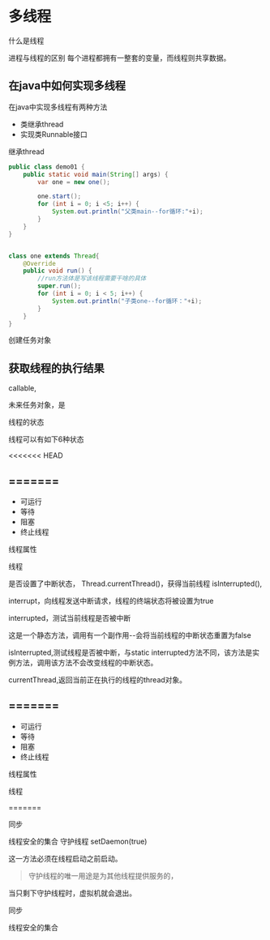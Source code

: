 


# 多线程


什么是线程



进程与线程的区别
每个进程都拥有一整套的变量，而线程则共享数据。




## 在java中如何实现多线程

在java中实现多线程有两种方法
- 类继承thread
- 实现类Runnable接口


继承thread

```java
public class demo01 {
    public static void main(String[] args) {
        var one = new one();

        one.start();
        for (int i = 0; i <5; i++) {
            System.out.println("父类main--for循环:"+i);
        }
    }
}


class one extends Thread{
    @Override
    public void run() {
        //run方法体是写该线程需要干啥的具体
        super.run();
        for (int i = 0; i < 5; i++) {
            System.out.println("子类one--for循环："+i);
        }
    }
}
```


创建任务对象




## 获取线程的执行结果
callable,


未来任务对象，是






线程的状态

线程可以有如下6种状态

<<<<<<< HEAD

=======
- 
- 可运行
- 等待
- 阻塞
- 终止线程


线程属性

线程

是否设置了中断状态，
Thread.currentThread()，获得当前线程
isInterrupted(),



interrupt，向线程发送中断请求，线程的终端状态将被设置为true

interrupted，测试当前线程是否被中断

这是一个静态方法，调用有一个副作用--会将当前线程的中断状态重置为false

isInterrupted,测试线程是否被中断，与static interrupted方法不同，该方法是实例方法，调用该方法不会改变线程的中断状态。


currentThread,返回当前正在执行的线程的thread对象。

=======
- 
- 可运行
- 等待
- 阻塞
- 终止线程


线程属性

线程

=======


同步


线程安全的集合
守护线程
setDaemon(true)


这一方法必须在线程启动之前启动。

> 守护线程的唯一用途是为其他线程提供服务的，



当只剩下守护线程时，虚拟机就会退出。




同步


线程安全的集合
